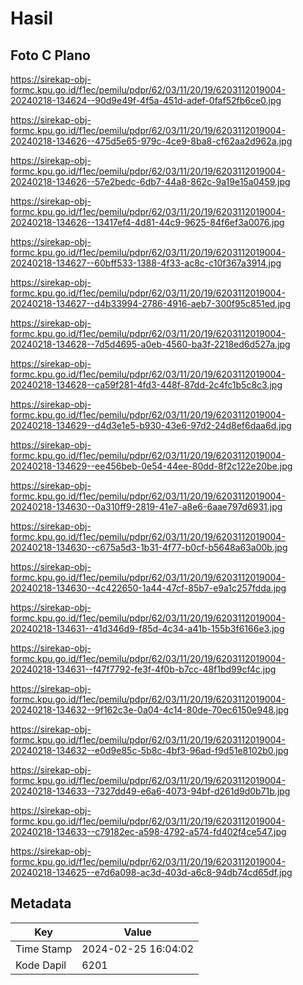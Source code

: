 # Hasil

## Foto C Plano

https://sirekap-obj-formc.kpu.go.id/f1ec/pemilu/pdpr/62/03/11/20/19/6203112019004-20240218-134624--90d9e49f-4f5a-451d-adef-0faf52fb6ce0.jpg

https://sirekap-obj-formc.kpu.go.id/f1ec/pemilu/pdpr/62/03/11/20/19/6203112019004-20240218-134626--475d5e65-979c-4ce9-8ba8-cf62aa2d962a.jpg

https://sirekap-obj-formc.kpu.go.id/f1ec/pemilu/pdpr/62/03/11/20/19/6203112019004-20240218-134626--57e2bedc-6db7-44a8-862c-9a19e15a0459.jpg

https://sirekap-obj-formc.kpu.go.id/f1ec/pemilu/pdpr/62/03/11/20/19/6203112019004-20240218-134626--13417ef4-4d81-44c9-9625-84f6ef3a0076.jpg

https://sirekap-obj-formc.kpu.go.id/f1ec/pemilu/pdpr/62/03/11/20/19/6203112019004-20240218-134627--60bff533-1388-4f33-ac8c-c10f367a3914.jpg

https://sirekap-obj-formc.kpu.go.id/f1ec/pemilu/pdpr/62/03/11/20/19/6203112019004-20240218-134627--d4b33994-2786-4916-aeb7-300f95c851ed.jpg

https://sirekap-obj-formc.kpu.go.id/f1ec/pemilu/pdpr/62/03/11/20/19/6203112019004-20240218-134628--7d5d4695-a0eb-4560-ba3f-2218ed6d527a.jpg

https://sirekap-obj-formc.kpu.go.id/f1ec/pemilu/pdpr/62/03/11/20/19/6203112019004-20240218-134628--ca59f281-4fd3-448f-87dd-2c4fc1b5c8c3.jpg

https://sirekap-obj-formc.kpu.go.id/f1ec/pemilu/pdpr/62/03/11/20/19/6203112019004-20240218-134629--d4d3e1e5-b930-43e6-97d2-24d8ef6daa6d.jpg

https://sirekap-obj-formc.kpu.go.id/f1ec/pemilu/pdpr/62/03/11/20/19/6203112019004-20240218-134629--ee456beb-0e54-44ee-80dd-8f2c122e20be.jpg

https://sirekap-obj-formc.kpu.go.id/f1ec/pemilu/pdpr/62/03/11/20/19/6203112019004-20240218-134630--0a310ff9-2819-41e7-a8e6-6aae797d6931.jpg

https://sirekap-obj-formc.kpu.go.id/f1ec/pemilu/pdpr/62/03/11/20/19/6203112019004-20240218-134630--c675a5d3-1b31-4f77-b0cf-b5648a63a00b.jpg

https://sirekap-obj-formc.kpu.go.id/f1ec/pemilu/pdpr/62/03/11/20/19/6203112019004-20240218-134630--4c422650-1a44-47cf-85b7-e9a1c257fdda.jpg

https://sirekap-obj-formc.kpu.go.id/f1ec/pemilu/pdpr/62/03/11/20/19/6203112019004-20240218-134631--41d346d9-f85d-4c34-a41b-155b3f6166e3.jpg

https://sirekap-obj-formc.kpu.go.id/f1ec/pemilu/pdpr/62/03/11/20/19/6203112019004-20240218-134631--f47f7792-fe3f-4f0b-b7cc-48f1bd99cf4c.jpg

https://sirekap-obj-formc.kpu.go.id/f1ec/pemilu/pdpr/62/03/11/20/19/6203112019004-20240218-134632--9f162c3e-0a04-4c14-80de-70ec6150e948.jpg

https://sirekap-obj-formc.kpu.go.id/f1ec/pemilu/pdpr/62/03/11/20/19/6203112019004-20240218-134632--e0d9e85c-5b8c-4bf3-96ad-f9d51e8102b0.jpg

https://sirekap-obj-formc.kpu.go.id/f1ec/pemilu/pdpr/62/03/11/20/19/6203112019004-20240218-134633--7327dd49-e6a6-4073-94bf-d261d9d0b71b.jpg

https://sirekap-obj-formc.kpu.go.id/f1ec/pemilu/pdpr/62/03/11/20/19/6203112019004-20240218-134633--c79182ec-a598-4792-a574-fd402f4ce547.jpg

https://sirekap-obj-formc.kpu.go.id/f1ec/pemilu/pdpr/62/03/11/20/19/6203112019004-20240218-134625--e7d6a098-ac3d-403d-a6c8-94db74cd65df.jpg


## Metadata

| Key        | Value               |
| ---------- | ------------------- |
| Time Stamp | 2024-02-25 16:04:02 |
| Kode Dapil | 6201                |



